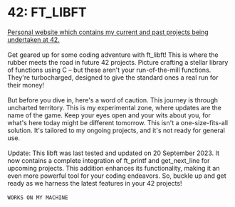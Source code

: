 # 42: FT_LIBFT

[Personal website which contains my current and past projects being undertaken at 42.](https://42.nauman.cc/)
<br /><br/>
Get geared up for some coding adventure with ft_libft! This is where the rubber meets the road in future 42 projects. Picture crafting a stellar library of functions using C – but these aren't your run-of-the-mill functions. They're turbocharged, designed to give the standard ones a real run for their money!
<br/><br/>
But before you dive in, here's a word of caution. This journey is through uncharted territory. This is my experimental zone, where updates are the name of the game. Keep your eyes open and your wits about you, for what's here today might be different tomorrow. This isn't a one-size-fits-all solution. It's tailored to my ongoing projects, and it's not ready for general use.
<br/><br/>
Update: This libft was last tested and updated on 20 September 2023. It now contains a complete integration of ft_printf and get_next_line for upcoming projects. This addition enhances its functionality, making it an even more powerful tool for your coding endeavors. So, buckle up and get ready as we harness the latest features in your 42 projects!
<br/><br/>
`WORKS ON MY MACHINE`<br/>
<br/>
